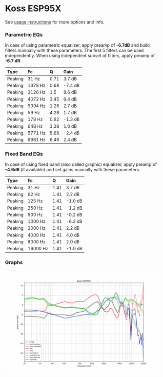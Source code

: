 # Koss ESP95X
See [usage instructions](https://github.com/jaakkopasanen/AutoEq#usage) for more options and info.

### Parametric EQs
In case of using parametric equalizer, apply preamp of **-6.7dB** and build filters manually
with these parameters. The first 5 filters can be used independently.
When using independent subset of filters, apply preamp of **-6.7 dB**.

| Type    | Fc      |    Q | Gain    |
|:--------|:--------|:-----|:--------|
| Peaking | 31 Hz   | 0.71 | 3.7 dB  |
| Peaking | 1378 Hz | 0.68 | -7.4 dB |
| Peaking | 2126 Hz | 1.5  | 8.6 dB  |
| Peaking | 4072 Hz | 3.45 | 6.4 dB  |
| Peaking | 9394 Hz | 1.26 | 2.7 dB  |
| Peaking | 59 Hz   | 4.28 | 1.7 dB  |
| Peaking | 178 Hz  | 0.92 | -1.3 dB |
| Peaking | 648 Hz  | 3.38 | 1.0 dB  |
| Peaking | 5771 Hz | 5.68 | -2.4 dB |
| Peaking | 6961 Hz | 6.49 | 2.4 dB  |

### Fixed Band EQs
In case of using fixed band (also called graphic) equalizer, apply preamp of **-4.6dB**
(if available) and set gains manually with these parameters.

| Type    | Fc       |    Q | Gain    |
|:--------|:---------|:-----|:--------|
| Peaking | 31 Hz    | 1.41 | 3.7 dB  |
| Peaking | 62 Hz    | 1.41 | 2.2 dB  |
| Peaking | 125 Hz   | 1.41 | -1.0 dB |
| Peaking | 250 Hz   | 1.41 | -1.2 dB |
| Peaking | 500 Hz   | 1.41 | -0.2 dB |
| Peaking | 1000 Hz  | 1.41 | -6.3 dB |
| Peaking | 2000 Hz  | 1.41 | 2.2 dB  |
| Peaking | 4000 Hz  | 1.41 | 4.0 dB  |
| Peaking | 8000 Hz  | 1.41 | 2.0 dB  |
| Peaking | 16000 Hz | 1.41 | -1.0 dB |

### Graphs
![](./Koss%20ESP95X.png)
